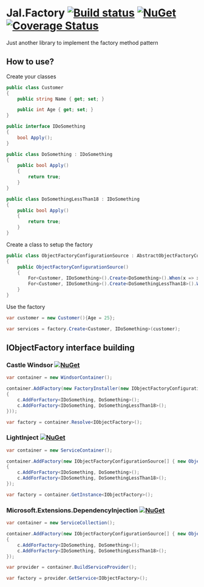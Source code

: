 # Jal.Factory [![Build status](https://ci.appveyor.com/api/projects/status/c63jmwrdr2iussdm?svg=true)](https://ci.appveyor.com/project/raulnq/jal-factory) [![NuGet](https://img.shields.io/nuget/v/Jal.Factory.svg)](https://www.nuget.org/packages/Jal.Factory) [![Coverage Status](https://coveralls.io/repos/github/raulnq/Jal.Factory/badge.svg?branch=master)](https://coveralls.io/github/raulnq/Jal.Factory?branch=master)
Just another library to implement the factory method pattern

## How to use?
Create your classes
```csharp
public class Customer
{
    public string Name { get; set; }

    public int Age { get; set; }
}

public interface IDoSomething
{
    bool Apply();
}

public class DoSomething : IDoSomething
{
    public bool Apply()
    {
        return true;
    }
}

public class DoSomethingLessThan18 : IDoSomething
{
    public bool Apply()
    {
        return true;
    }
}
```
Create a class to setup the factory
```csharp
public class ObjectFactoryConfigurationSource : AbstractObjectFactoryConfigurationSource
{
    public ObjectFactoryConfigurationSource()
    {
        For<Customer, IDoSomething>().Create<DoSomething>().When(x => x.Age >= 18);
        For<Customer, IDoSomething>().Create<DoSomethingLessThan18>().When(x => x.Age < 18);
    }
}
```
Use the factory
```csharp
var customer = new Customer(){Age = 25};

var services = factory.Create<Customer, IDoSomething>(customer);
```

## IObjectFactory interface building

### Castle Windsor [![NuGet](https://img.shields.io/nuget/v/Jal.Factory.Installer.svg)](https://www.nuget.org/packages/Jal.Factory.Installer)

```csharp
var container = new WindsorContainer();

container.AddFactory(new FactoryInstaller(new IObjectFactoryConfigurationSource[] { new ObjectFactoryConfigurationSource() }, c=>
{
    c.AddForFactory<IDoSomething, DoSomething>();
    c.AddForFactory<IDoSomething, DoSomethingLessThan18>();
}));

var factory = container.Resolve<IObjectFactory>();
```

### LightInject [![NuGet](https://img.shields.io/nuget/v/Jal.Factory.LightInject.Installer.svg)](https://www.nuget.org/packages/Jal.Factory.LightInject.Installer)

```csharp
var container = new ServiceContainer();

container.AddFactory(new IObjectFactoryConfigurationSource[] { new ObjectFactoryConfigurationSource() }, c=>
{
    c.AddForFactory<IDoSomething, DoSomething>();
    c.AddForFactory<IDoSomething, DoSomethingLessThan18>();
});

var factory = container.GetInstance<IObjectFactory>();
``` 

### Microsoft.Extensions.DependencyInjection [![NuGet](https://img.shields.io/nuget/v/Jal.Factory.Microsoft.Extensions.DependencyInjection.Installer.svg)](https://www.nuget.org/packages/Jal.Factory.Microsoft.Extensions.DependencyInjection.Installer)

```csharp
var container = new ServiceCollection();

container.AddFactory(new IObjectFactoryConfigurationSource[] { new ObjectFactoryConfigurationSource() }, c=>
{
    c.AddForFactory<IDoSomething, DoSomething>();
    c.AddForFactory<IDoSomething, DoSomethingLessThan18>();
});

var provider = container.BuildServiceProvider();

var factory = provider.GetService<IObjectFactory>();
``` 